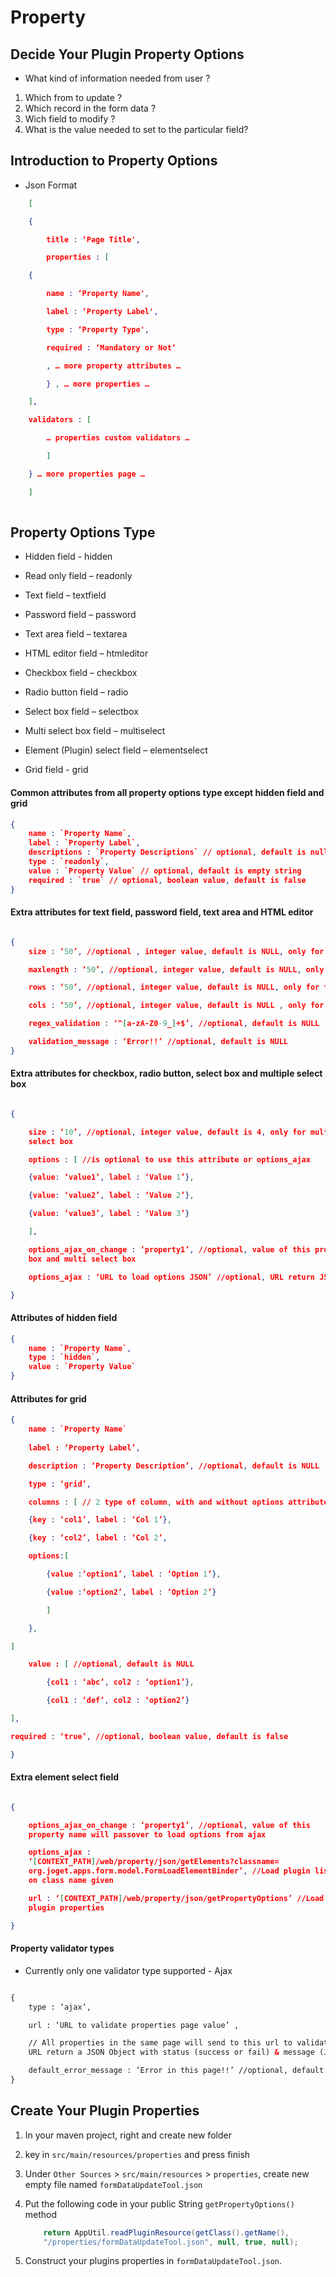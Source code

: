 # Property 

## Decide Your Plugin Property Options 

- What kind of information needed from user ?

1. Which from to update ?
2. Which record in the form data ?
3. Wich field to modify ?
4. What is the value needed to set to the particular field?

## Introduction to Property Options 

- Json Format

```json
	[

	{

		title : ‘Page Title',

		properties : [

	{

		name : ‘Property Name',

		label : ‘Property Label',

		type : ‘Property Type',

		required : ‘Mandatory or Not‘

		, … more property attributes …

		} , … more properties …

	],

	validators : [

		… properties custom validators …

		]

	} … more properties page …

	]
	
```

## Property Options Type


- Hidden field - hidden

- Read only field – readonly

- Text field – textfield

- Password field – password

- Text area field – textarea

- HTML editor field – htmleditor

- Checkbox field – checkbox

- Radio button field – radio

- Select box field – selectbox

- Multi select box field – multiselect

- Element (Plugin) select field – elementselect

- Grid field - grid


#### Common attributes from all property options type except hidden field and grid 

```json
{
	name : `Property Name`,
	label : `Property Label`,
	descriptions : `Property Descriptions` // optional, default is null,
	type : `readonly`,
	value : `Property Value` // optional, default is empty string
	required : `true` // optional, boolean value, default is false
}

```

#### Extra attributes for text field, password field, text area and HTML editor

```json

{
	size : ‘50’, //optional , integer value, default is NULL, only for text field and password field

	maxlength : ‘50’, //optional, integer value, default is NULL, only for text field and password field

	rows : ‘50’, //optional, integer value, default is NULL, only for text area and html editor

	cols : ‘50’, //optional, integer value, default is NULL , only for text area and html editor

	regex_validation : ‘^[a-zA-Z0-9_]+$’, //optional, default is NULL

	validation_message : ‘Error!!’ //optional, default is NULL
}

```

#### Extra attributes for checkbox, radio button, select box and multiple select box

``` json

{

	size : ‘10’, //optional, integer value, default is 4, only for multi
	select box

	options : [ //is optional to use this attribute or options_ajax

	{value: ‘value1’, label : ‘Value 1’},

	{value: ‘value2’, label : ‘Value 2’},

	{value: ‘value3’, label : ‘Value 3’}

	],

	options_ajax_on_change : ‘property1’, //optional, value of this property name will passed over to load options from ajax, only for select
	box and multi select box

	options_ajax : ‘URL to load options JSON’ //optional, URL return JSON Array of a set of Objects that have value & label attribute

}

```

#### Attributes of hidden field 

```json
{
	name : `Property Name`,
	type : `hidden`,
	value : `Property Value`
}

```

#### Attributes for grid

```json
{
	name : `Property Name`
	
	label : ‘Property Label’,

	description : ‘Property Description’, //optional, default is NULL

	type : ‘grid’,

	columns : [ // 2 type of column, with and without options attribute

	{key : ‘col1’, label : ‘Col 1’},

	{key : ‘col2’, label : ‘Col 2’,

	options:[

		{value :‘option1’, label : ‘Option 1’},

		{value :‘option2’, label : ‘Option 2’}

		]

	},

]

	value : [ //optional, default is NULL

		{col1 : ‘abc’, col2 : ‘option1’},

		{col1 : ‘def’, col2 : ‘option2’}

],

required : ‘true’, //optional, boolean value, default is false

}

````

####  Extra element select field

```json

{

	options_ajax_on_change : ‘property1’, //optional, value of this
	property name will passover to load options from ajax

	options_ajax :
	‘[CONTEXT_PATH]/web/property/json/getElements?classname=
	org.joget.apps.form.model.FormLoadElementBinder’, //Load plugin list based
	on class name given

	url : ‘[CONTEXT_PATH]/web/property/json/getPropertyOptions’ //Load
	plugin properties

}
```
#### Property validator types 

- Currently only one validator type supported - Ajax

```html

{
	type : ‘ajax’,

	url : ‘URL to validate properties page value’ ,

	// All properties in the same page will send to this url to validate,
	URL return a JSON Object with status (success or fail) & message (JSONArray of String) attribute

	default_error_message : ‘Error in this page!!’ //optional, default is null
}

```

## Create Your Plugin Properties 

1. In your maven project, right and create new folder 
2. key in `src/main/resources/properties` and press finish 
2. Under `Other Sources` > `src/main/resources` > `properties`, create new empty file named `formDataUpdateTool.json`
4. Put the following code in your public String `getPropertyOptions()` method

	```java
		return AppUtil.readPluginResource(getClass().getName(),
		"/properties/formDataUpdateTool.json", null, true, null);
	```
5. Construct your plugins properties in `formDataUpdateTool.json`.
